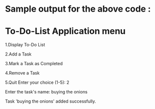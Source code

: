 # Sample output for the above code :


# To-Do-List Application menu

1.Display To-Do List

2.Add a Task

3.Mark a Task as Completed

4.Remove a Task

5.Quit Enter your choice (1-5): 2
  
Enter the task's name: buying the onions

Task 'buying the onions' added successfully.




